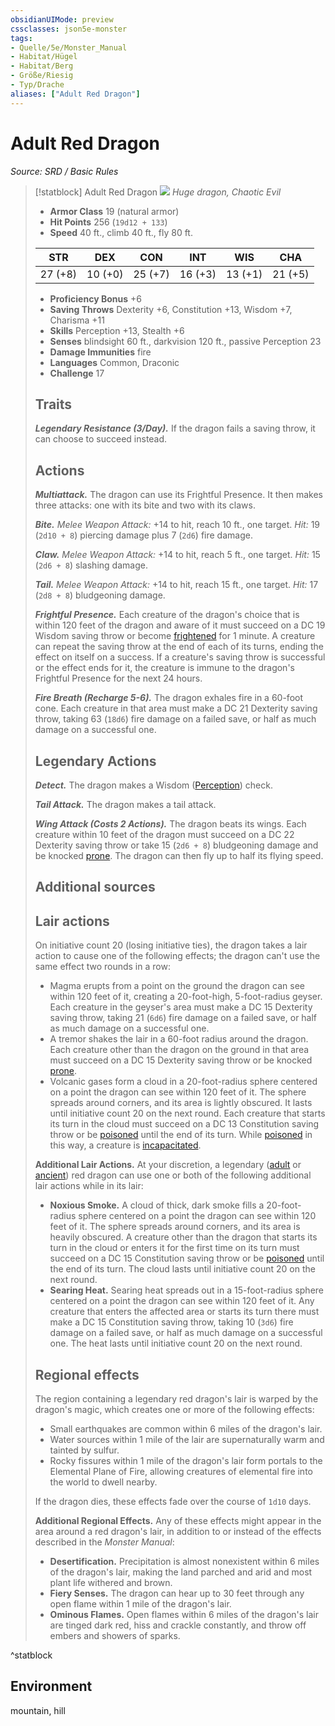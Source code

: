 ```yaml
---
obsidianUIMode: preview
cssclasses: json5e-monster
tags:
- Quelle/5e/Monster_Manual
- Habitat/Hügel
- Habitat/Berg
- Größe/Riesig
- Typ/Drache
aliases: ["Adult Red Dragon"]
---
```

# Adult Red Dragon
*Source: SRD / Basic Rules*  

> [!statblock] Adult Red Dragon
> ![](compendium/bestiary/dragon/token/adult-red-dragon.png#token)
> *Huge dragon, Chaotic Evil*
> 
> - **Armor Class** 19  (natural armor)
> - **Hit Points** 256 (`19d12 + 133`)
> - **Speed** 40 ft., climb 40 ft., fly 80 ft.
> 
> |STR|DEX|CON|INT|WIS|CHA|
> |:---:|:---:|:---:|:---:|:---:|:---:|
> |27 (+8)|10 (+0)|25 (+7)|16 (+3)|13 (+1)|21 (+5)|
> 
> - **Proficiency Bonus** +6
> - **Saving Throws** Dexterity +6, Constitution +13, Wisdom +7, Charisma +11
> - **Skills** Perception +13, Stealth +6
> - **Senses** blindsight 60 ft., darkvision 120 ft., passive Perception 23
> - **Damage Immunities** fire
> - **Languages** Common, Draconic
> - **Challenge** 17
> 
> ## Traits
> 
> ***Legendary Resistance (3/Day).*** If the dragon fails a saving throw, it can choose to succeed instead.
> 
> ## Actions
> 
> ***Multiattack.*** The dragon can use its Frightful Presence. It then makes three attacks: one with its bite and two with its claws.
> 
> ***Bite.*** *Melee Weapon Attack:* +14 to hit, reach 10 ft., one target. *Hit:* 19 (`2d10 + 8`) piercing damage plus 7 (`2d6`) fire damage.
> 
> ***Claw.*** *Melee Weapon Attack:* +14 to hit, reach 5 ft., one target. *Hit:* 15 (`2d6 + 8`) slashing damage.
> 
> ***Tail.*** *Melee Weapon Attack:* +14 to hit, reach 15 ft., one target. *Hit:* 17 (`2d8 + 8`) bludgeoning damage.
> 
> ***Frightful Presence.*** Each creature of the dragon's choice that is within 120 feet of the dragon and aware of it must succeed on a DC 19 Wisdom saving throw or become [frightened](rules/conditions.md#frightened) for 1 minute. A creature can repeat the saving throw at the end of each of its turns, ending the effect on itself on a success. If a creature's saving throw is successful or the effect ends for it, the creature is immune to the dragon's Frightful Presence for the next 24 hours.
> 
> ***Fire Breath (Recharge 5-6).*** The dragon exhales fire in a 60-foot cone. Each creature in that area must make a DC 21 Dexterity saving throw, taking 63 (`18d6`) fire damage on a failed save, or half as much damage on a successful one.
> 
> ## Legendary Actions
> 
> ***Detect.*** The dragon makes a Wisdom ([Perception](rules/skills.md#Perception)) check.
> 
> ***Tail Attack.*** The dragon makes a tail attack.
> 
> ***Wing Attack (Costs 2 Actions).*** The dragon beats its wings. Each creature within 10 feet of the dragon must succeed on a DC 22 Dexterity saving throw or take 15 (`2d6 + 8`) bludgeoning damage and be knocked [prone](rules/conditions.md#prone). The dragon can then fly up to half its flying speed.
> 
> ## Additional sources
> 
> 
> 
> ## Lair actions
> 
> On initiative count 20 (losing initiative ties), the dragon takes a lair action to cause one of the following effects; the dragon can't use the same effect two rounds in a row:
> 
> - Magma erupts from a point on the ground the dragon can see within 120 feet of it, creating a 20-foot-high, 5-foot-radius geyser. Each creature in the geyser's area must make a DC 15 Dexterity saving throw, taking 21 (`6d6`) fire damage on a failed save, or half as much damage on a successful one.  
> - A tremor shakes the lair in a 60-foot radius around the dragon. Each creature other than the dragon on the ground in that area must succeed on a DC 15 Dexterity saving throw or be knocked [prone](rules/conditions.md#prone).  
> - Volcanic gases form a cloud in a 20-foot-radius sphere centered on a point the dragon can see within 120 feet of it. The sphere spreads around corners, and its area is lightly obscured. It lasts until initiative count 20 on the next round. Each creature that starts its turn in the cloud must succeed on a DC 13 Constitution saving throw or be [poisoned](rules/conditions.md#poisoned) until the end of its turn. While [poisoned](rules/conditions.md#poisoned) in this way, a creature is [incapacitated](rules/conditions.md#incapacitated).  
> 
> **Additional Lair Actions.** At your discretion, a legendary ([adult](compendium/bestiary/dragon/adult-red-dragon.md) or [ancient](compendium/bestiary/dragon/ancient-red-dragon.md)) red dragon can use one or both of the following additional lair actions while in its lair:
> 
> - **Noxious Smoke.** A cloud of thick, dark smoke fills a 20-foot-radius sphere centered on a point the dragon can see within 120 feet of it. The sphere spreads around corners, and its area is heavily obscured. A creature other than the dragon that starts its turn in the cloud or enters it for the first time on its turn must succeed on a DC 15 Constitution saving throw or be [poisoned](rules/conditions.md#poisoned) until the end of its turn. The cloud lasts until initiative count 20 on the next round.  
> - **Searing Heat.** Searing heat spreads out in a 15-foot-radius sphere centered on a point the dragon can see within 120 feet of it. Any creature that enters the affected area or starts its turn there must make a DC 15 Constitution saving throw, taking 10 (`3d6`) fire damage on a failed save, or half as much damage on a successful one. The heat lasts until initiative count 20 on the next round.  
> 
> ## Regional effects
> 
> The region containing a legendary red dragon's lair is warped by the dragon's magic, which creates one or more of the following effects:
> 
> - Small earthquakes are common within 6 miles of the dragon's lair.  
> - Water sources within 1 mile of the lair are supernaturally warm and tainted by sulfur.  
> - Rocky fissures within 1 mile of the dragon's lair form portals to the Elemental Plane of Fire, allowing creatures of elemental fire into the world to dwell nearby.  
> 
> If the dragon dies, these effects fade over the course of `1d10` days.
> 
> **Additional Regional Effects.** Any of these effects might appear in the area around a red dragon's lair, in addition to or instead of the effects described in the *Monster Manual*:
> 
> - **Desertification.** Precipitation is almost nonexistent within 6 miles of the dragon's lair, making the land parched and arid and most plant life withered and brown.  
> - **Fiery Senses.** The dragon can hear up to 30 feet through any open flame within 1 mile of the dragon's lair.  
> - **Ominous Flames.** Open flames within 6 miles of the dragon's lair are tinged dark red, hiss and crackle constantly, and throw off embers and showers of sparks.  
^statblock

## Environment

mountain, hill